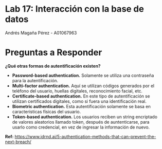# Lab 17: Interacción con la base de datos
Andrés Magaña Pérez - A01067963

# Preguntas a Responder
**¿Qué otras formas de autentificación existen?**

* **Password-based authentication.** Solamente se utiliza una contraseña para la autentificación.
* **Multi-factor authentication.** Aquí se utilizan códigos generados por el teléfono del usuario, huellas digitales,
reconocimiento facial, etc.
* **Certificate-based authentication.** En este tipo de autentificación se utilizan certificados digitales, como si fuera
una identificación real.
* **Biometric authentication.** Esta autentificación solamente se basa en características físicas del usuario. 
* **Token-based authentication.** Los usuarios reciben un string encriptado de valores aleatorios llamado token, después de 
auntenticarse, para usarlo como credencial, en vez de ingresar la información de nuevo.

**Ref:** https://www.idrnd.ai/5-authentication-methods-that-can-prevent-the-next-breach/